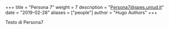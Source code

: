 +++
title = "Persona 7"
weight = 7
description = "Persona7@spes.uniud.it"
date = "2019-02-28"
aliases = ["people"]
author = "Hugo Authors"
+++


Testo di Persona7